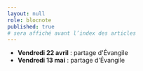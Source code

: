 ```yaml
---
layout: null
role: blocnote
published: true
# sera affiché avant l’index des articles
---
```


- **Vendredi 22 avril** : partage d'Évangile
- **Vendredi 13 mai** : partage d'Évangile
